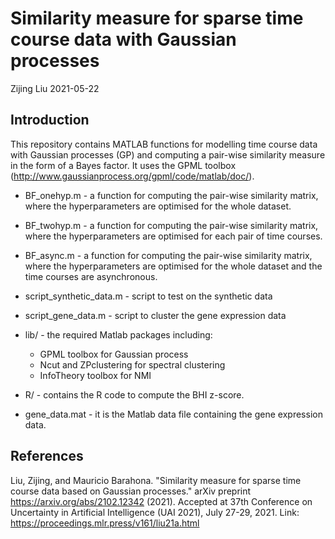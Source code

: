 Similarity measure for sparse time course data with Gaussian processes
================
Zijing Liu
2021-05-22

Introduction
------------
This repository contains MATLAB functions for modelling time course data with
Gaussian processes (GP) and computing a pair-wise similarity measure in the form of
a Bayes factor. It uses the GPML toolbox (http://www.gaussianprocess.org/gpml/code/matlab/doc/).

* BF_onehyp.m - a function for computing the pair-wise similarity matrix, where the hyperparameters are optimised for the whole dataset.
* BF_twohyp.m - a function for computing the pair-wise similarity matrix, where the hyperparameters are optimised for each pair of time courses.
* BF_async.m - a function for computing the pair-wise similarity matrix, where the hyperparameters are optimised for the whole dataset and the time courses are asynchronous.
* script_synthetic_data.m - script to test on the synthetic data
* script_gene_data.m - script to cluster the gene expression data

* lib/ - the required Matlab packages including:
	* GPML toolbox for Gaussian process
	* Ncut and ZPclustering for spectral clustering
	* InfoTheory toolbox for NMI

* R/ - contains the R code to compute the BHI z-score.
* gene_data.mat - it is the Matlab data file containing the gene expression data.

References
------------
Liu, Zijing, and Mauricio Barahona. "Similarity measure for sparse time course data based on Gaussian processes." arXiv preprint https://arxiv.org/abs/2102.12342 (2021). Accepted at 37th Conference on Uncertainty in Artificial Intelligence (UAI 2021), July 27-29, 2021.  Link: https://proceedings.mlr.press/v161/liu21a.html

